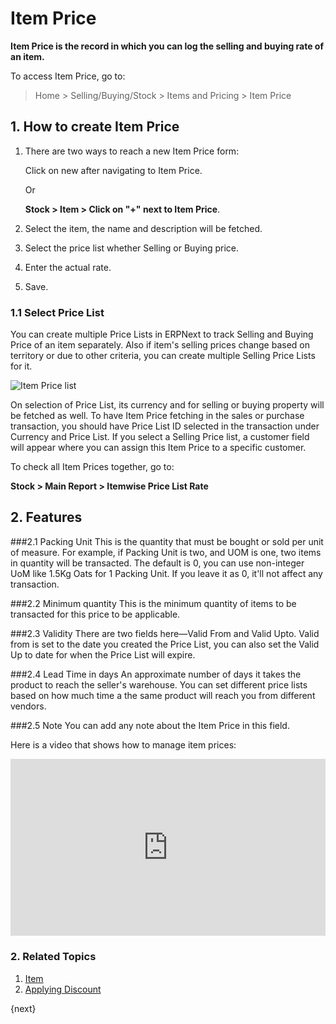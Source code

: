 <!-- add-breadcrumbs -->
# Item Price

**Item Price is the record in which you can log the selling and buying rate of an item.**

To access Item Price, go to:
> Home > Selling/Buying/Stock > Items and Pricing > Item Price

## 1. How to create Item Price
1. There are two ways to reach a new Item Price form:

    Click on new after navigating to Item Price.
 
    Or

    **Stock > Item > Click on "+" next to Item Price**.
1. Select the item, the name and description will be fetched.
1. Select the price list whether Selling or Buying price.
1. Enter the actual rate.
1. Save.

### 1.1 Select Price List

You can create multiple Price Lists in ERPNext to track Selling and Buying Price of an item separately. Also if item's selling prices change based on territory or due to other criteria, you can create multiple Selling Price Lists for it.

<img class="screenshot" alt="Item Price list" src="{{docs_base_url}}/assets/img/stock/item-price-1.png">

On selection of Price List, its currency and for selling or buying property will be fetched as well. To have Item Price fetching in the sales or purchase transaction, you should have Price List ID selected in the transaction under Currency and Price List. If you select a Selling Price list, a customer field will appear where you can assign this Item Price to a specific customer.

To check all Item Prices together, go to:

**Stock > Main Report > Itemwise Price List Rate**

## 2. Features
###2.1 Packing Unit
This is the quantity that must be bought or sold per unit of measure. For example, if Packing Unit is two, and UOM is one, two items in quantity will be transacted. The default is 0, you can use non-integer UoM like 1.5Kg Oats for 1 Packing Unit. If you leave it as 0, it'll not affect any transaction.

###2.2 Minimum quantity
This is the minimum quantity of items to be transacted for this price to be applicable.

###2.3 Validity
There are two fields here—Valid From and Valid Upto. Valid from is set to the date you created the Price List, you can also set the Valid Up to date for when the Price List will expire.

###2.4 Lead Time in days
An approximate number of days it takes the product to reach the seller's warehouse. You can set different price lists based on how much time a the same product will reach you from different vendors.

###2.5 Note
You can add any note about the Item Price in this field.

Here is a video that shows how to manage item prices:

<div>
    <style>.embed-container { position: relative; padding-bottom: 56.25%; height: 0; overflow: hidden; max-width: 100%; } .embed-container iframe, .embed-container object, .embed-container embed { position: absolute; top: 0; left: 0; width: 100%; height: 100%; }</style>
    <div class='embed-container'>
        <iframe src='https://www.youtube.com/embed/FcOsV-e8ymE?start=193' frameborder='0' allowfullscreen>
        </iframe>
    </div>
</div>

### 2. Related Topics
1. [Item](/docs/user/manual/en/stock/item)
1. [Applying Discount](/docs/user/manual/en/selling/articles/applying-discount)

{next}